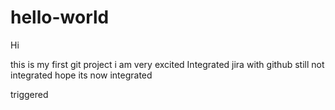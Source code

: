 # hello-world

Hi 

this is my first git project
i am very excited
 Integrated jira with github still not integrated
 hope its now integrated
 
 triggered
